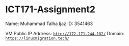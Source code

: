 # ICT171-Assignment2

Name: Muhammad Talha Ijaz 
ID: 3541463

VM Public IP Address: [`http://172.171.244.182/`](http://172.171.244.182/)
Domain: [`https://linuxmigration.tech/`](https://linuxmigration.tech/)
